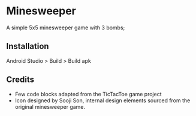 # Minesweeper 

A simple 5x5 minesweeper game with 3 bombs;

## Installation

Android Studio > Build > Build apk

## Credits

* Few code blocks adapted from the TicTacToe game project
* Icon designed by Sooji Son, internal design elements sourced from the original
  minesweeper game.
